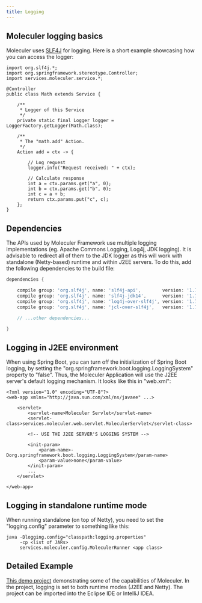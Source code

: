 ```yaml
---
title: Logging
---
```


## Moleculer logging basics

Moleculer uses [SLF4J](https://www.slf4j.org) for logging.
Here is a short example showcasing how you can access the logger:

```java{11}
import org.slf4j.*;
import org.springframework.stereotype.Controller;
import services.moleculer.service.*;

@Controller
public class Math extends Service {

    /**
     * Logger of this Service
     */
    private static final Logger logger = LoggerFactory.getLogger(Math.class);

    /**
     * The "math.add" Action.
     */
    Action add = ctx -> {

        // Log request
        logger.info("Request received: " + ctx);

        // Calculate response
        int a = ctx.params.get("a", 0);
        int b = ctx.params.get("b", 0);
        int c = a + b;
        return ctx.params.put("c", c);
    };
}
```

## Dependencies

The APIs used by Moleculer Framework use multiple logging implementations (eg. Apache Commons Logging, Log4j, JDK logging).
It is advisable to redirect all of them to the JDK logger as this will work with standalone (Netty-based) runtime and within J2EE servers.
To do this, add the following dependencies to the build file:

```gradle
dependencies {

    compile group: 'org.slf4j', name: 'slf4j-api',        version: '1.7.28'
    compile group: 'org.slf4j', name: 'slf4j-jdk14',      version: '1.7.28'
    compile group: 'org.slf4j', name: 'log4j-over-slf4j', version: '1.7.28'
    compile group: 'org.slf4j', name: 'jcl-over-slf4j',   version: '1.7.28'

    // ...other dependencies...

}
```

## Logging in J2EE environment

When using Spring Boot, you can turn off the initialization of Spring Boot logging,
by setting the "org.springframework.boot.logging.LoggingSystem" property to "false".
Thus, the Moleculer Application will use the J2EE server's default logging mechanism.
It looks like this in "web.xml":

```xml{11}
<?xml version="1.0" encoding="UTF-8"?>
<web-app xmlns="http://java.sun.com/xml/ns/javaee" ...>
    
    <servlet>
        <servlet-name>Moleculer Servlet</servlet-name>
        <servlet-class>services.moleculer.web.servlet.MoleculerServlet</servlet-class>

        <!-- USE THE J2EE SERVER'S LOGGING SYSTEM -->
                
        <init-param>
            <param-name>-Dorg.springframework.boot.logging.LoggingSystem</param-name>
            <param-value>none</param-value>
        </init-param>
        ...
    </servlet>

</web-app>
```

## Logging in standalone runtime mode

When running standalone (on top of Netty), you need to set the "logging.config" parameter to something like this:

```
java -Dlogging.config="classpath:logging.properties"
     -cp <list of JARs>
     services.moleculer.config.MoleculerRunner <app class>
```

## Detailed Example

[This demo project](https://moleculer-java.github.io/moleculer-spring-boot-demo/)
demonstrating some of the capabilities of Moleculer.
In the project, logging is set to both runtime modes (J2EE and Netty).
The project can be imported into the Eclipse IDE or IntelliJ IDEA.